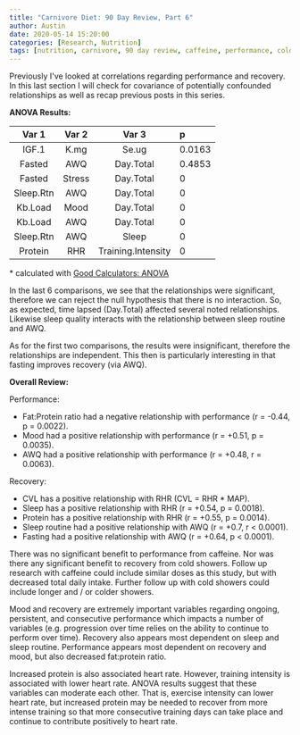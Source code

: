 ```yaml
---
title: "Carnivore Diet: 90 Day Review, Part 6"
author: Austin
date: 2020-05-14 15:20:00
categories: [Research, Nutrition]
tags: [nutrition, carnivore, 90 day review, caffeine, performance, cold, recovery, blood pressure, open science, statistics]
---
```


Previously I've looked at correlations regarding performance and recovery.  In this last section I will check for covariance of potentially confounded relationships as well as recap previous posts in this series.

**ANOVA Results:**

| Var 1 | Var 2 | Var 3 | p |
|:------:|:------:|:------:|:-|
| IGF.1 | K.mg | Se.ug | 0.0163 |
| Fasted | AWQ | Day.Total | 0.4853 |
| Fasted | Stress | Day.Total | 0 |
| Sleep.Rtn | AWQ | Day.Total | 0 |
| Kb.Load | Mood | Day.Total | 0 |
| Kb.Load | AWQ | Day.Total | 0 |
| Sleep.Rtn | AWQ | Sleep | 0 |
| Protein | RHR | Training.Intensity | 0 |

\* calculated with [Good Calculators: ANOVA](https://goodcalculators.com/one-way-anova-calculator/)

In the last 6 comparisons, we see that the relationships were significant, therefore we can reject the null hypothesis that there is no interaction.  So, as expected, time lapsed (Day.Total) affected several noted relationships.  Likewise sleep quality interacts with the relationship between sleep routine and AWQ.

As for the first two comparisons, the results were insignificant, therefore the relationships are independent.  This then is particularly interesting in that fasting improves recovery (via AWQ).

**Overall Review:**

Performance:

* Fat:Protein ratio had a negative relationship with performance (r = -0.44, p = 0.0022).
* Mood had a positive relationship with performance (r = +0.51, p = 0.0035).
* AWQ had a positive relationship with performance (r = +0.48, r = 0.0063).

Recovery:

* CVL has a positive relationship with RHR (CVL = RHR * MAP).
* Sleep has a positive relationship with RHR (r = +0.54, p = 0.0018).
* Protein has a positive relationship with RHR (r = +0.55, p = 0.0014).
* Sleep routine had a positive relationship with AWQ (r = +0.7, r < 0.0001).
* Fasting had a positive relationship with AWQ (r = +0.64, p < 0.0001).

There was no significant benefit to performance from caffeine.  Nor was there any significant benefit to recovery from cold showers.  Follow up research with caffeine could include similar doses as this study, but with decreased total daily intake.  Further follow up with cold showers could include longer and / or colder showers.

Mood and recovery are extremely important variables regarding ongoing, persistent, and consecutive performance which impacts a number of variables (e.g. progression over time relies on the ability to continue to perform over time).  Recovery also appears most dependent on sleep and sleep routine.  Performance appears most dependent on recovery and mood, but also decreased fat:protein ratio.

Increased protein is also associated heart rate.  However, training intensity is associated with lower heart rate.  ANOVA results suggest that these variables can moderate each other.  That is, exercise intensity can lower heart rate, but increased protein may be needed to recover from more intense training so that more consecutive training days can take place and continue to contribute positively to heart rate.


<!--stackedit_data:
eyJoaXN0b3J5IjpbMTMwOTQxNTgwLC0xMzkzNzk1MjMzLC0xNT
Y1NjgyNzksMTYxOTYzMTgzOSwtMTMwMTUxMTQ4OSwxNTU4Nzg2
OTM2LDQxNzA2ODkxNSwxNTczNzM5NCwtNDcxMjIwMjgxXX0=
-->
